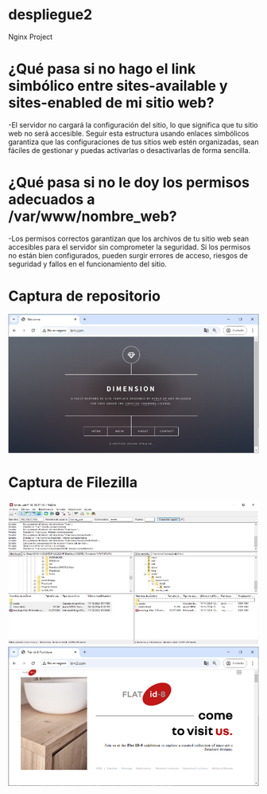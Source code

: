 # despliegue2
Nginx Project

# ¿Qué pasa si no hago el link simbólico entre sites-available y sites-enabled de mi sitio web?

-El servidor no cargará la configuración del sitio, lo que significa que tu 
sitio web no será accesible. Seguir esta estructura usando enlaces 
simbólicos garantiza que las configuraciones de tus sitios web estén 
organizadas, sean fáciles de gestionar y puedas activarlas o desactivarlas 
de forma sencilla.

# ¿Qué pasa si no le doy los permisos adecuados a /var/www/nombre_web?

-Los permisos correctos garantizan que los archivos de tu sitio web sean 
accesibles para el servidor sin comprometer la seguridad. Si los permisos 
no están bien configurados, pueden surgir errores de acceso, riesgos de 
seguridad y fallos en el funcionamiento del sitio.

# Captura de repositorio

<img src="img\img1.png" alt="web1"/>

# Captura de Filezilla

<img src="img\img2.jpg" alt="web2.1"/>
<img src="img\img3.png" alt="web2.2"/>
